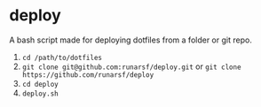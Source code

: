 # deploy
A bash script made for deploying dotfiles from a folder or git repo.

1. `cd /path/to/dotfiles`
2. `git clone git@github.com:runarsf/deploy.git` or `git clone https://github.com/runarsf/deploy`
3. `cd deploy`
4. `deploy.sh`
